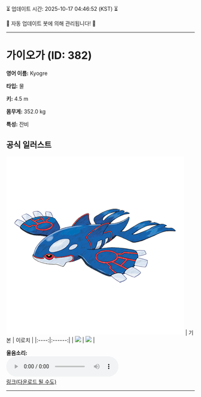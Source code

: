 
⏳ 업데이트 시간: 2025-10-17 04:46:52 (KST) ⏳

🤖 자동 업데이트 봇에 의해 관리됩니다! 🤖

---

# 가이오가 (ID: 382)
**영어 이름:** Kyogre

**타입:** 물

**키:** 4.5 m

**몸무게:** 352.0 kg

**특성:** 잔비

## 공식 일러스트
![](https://raw.githubusercontent.com/PokeAPI/sprites/master/sprites/pokemon/other/official-artwork/382.png)
| 기본 | 이로치 |
|:----:|:------:|
| <img src="http://play.pokemonshowdown.com/sprites/ani/kyogre.gif" width="200"> | <img src="http://play.pokemonshowdown.com/sprites/ani-shiny/kyogre.gif" width="200"> |

**울음소리:**<br><audio controls src="https://raw.githubusercontent.com/PokeAPI/cries/main/cries/pokemon/latest/382.ogg"></audio><br> [링크(다운로드 될 수도)](https://raw.githubusercontent.com/PokeAPI/cries/main/cries/pokemon/latest/382.ogg)


---

